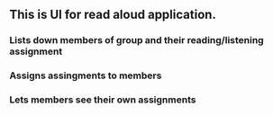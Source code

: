 ## This is UI for read aloud application.

### Lists down members of group and their reading/listening assignment
### Assigns assingments to members
### Lets members see their own assignments